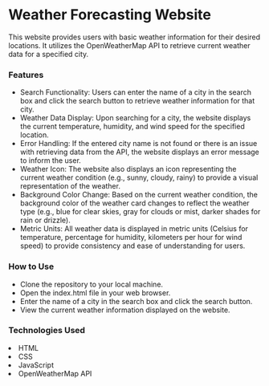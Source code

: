 <h1>Weather Forecasting Website</h1>
This website provides users with basic weather information for their desired locations. It utilizes the OpenWeatherMap API to retrieve current weather data for a specified city.<br>

<h3>Features</h3>
<ul>
  <li>Search Functionality: Users can enter the name of a city in the search box and click the search button to retrieve weather information for that city.</li>
<li>Weather Data Display: Upon searching for a city, the website displays the current temperature, humidity, and wind speed for the specified location.</li>
<li>Error Handling: If the entered city name is not found or there is an issue with retrieving data from the API, the website displays an error message to inform the user.</li>
<li>Weather Icon: The website also displays an icon representing the current weather condition (e.g., sunny, cloudy, rainy) to provide a visual representation of the weather.</li>
<li>Background Color Change: Based on the current weather condition, the background color of the weather card changes to reflect the weather type (e.g., blue for clear skies, gray for clouds or mist, darker shades for rain or drizzle).</li>
<li>Metric Units: All weather data is displayed in metric units (Celsius for temperature, percentage for humidity, kilometers per hour for wind speed) to provide consistency and ease of understanding for users.</li>
</ul>
<h3>How to Use</h3>
<ul>
<li>Clone the repository to your local machine.</li>
<li>Open the index.html file in your web browser.</li>
<li>Enter the name of a city in the search box and click the search button.</li>
<li>View the current weather information displayed on the website.</li>
</ul>
<h3>Technologies Used</h3>
<li>HTML</li>
<li>CSS</li>
<li>JavaScript</li>
<li>OpenWeatherMap API</li>
